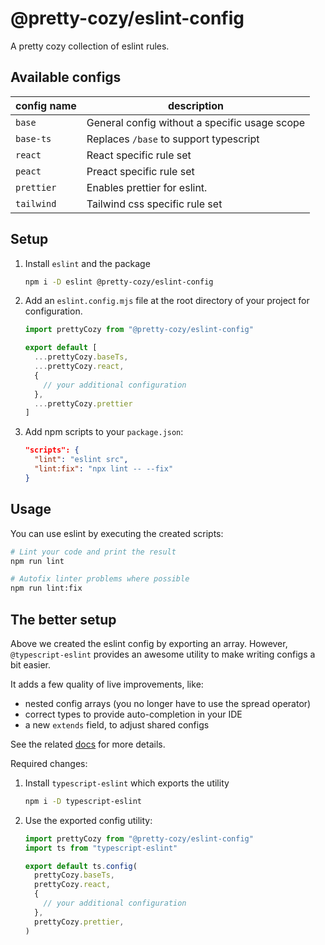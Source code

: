 # @pretty-cozy/eslint-config

A pretty cozy collection of eslint rules.

## Available configs

| config name | description                                   |
|-------------|-----------------------------------------------|
| `base`      | General config without a specific usage scope |
| `base-ts`   | Replaces `/base` to support typescript        |
| `react`     | React specific rule set                       |
| `peact`     | Preact specific rule set                      |
| `prettier`  | Enables prettier for eslint.                  |
| `tailwind`  | Tailwind css specific rule set                |

## Setup

1. Install `eslint` and the package
    ```bash
    npm i -D eslint @pretty-cozy/eslint-config
    ```
2. Add an `eslint.config.mjs` file at the root directory of your project for configuration.
    ```js
    import prettyCozy from "@pretty-cozy/eslint-config"
    
    export default [
      ...prettyCozy.baseTs,
      ...prettyCozy.react,
      {
        // your additional configuration
      },
      ...prettyCozy.prettier
    ]
    ```
3. Add npm scripts to your `package.json`:
    ```json
    "scripts": {
      "lint": "eslint src",
      "lint:fix": "npx lint -- --fix"
    }
    ```
   
## Usage

You can use eslint by executing the created scripts:

```bash
# Lint your code and print the result
npm run lint 

# Autofix linter problems where possible
npm run lint:fix
```

## The better setup

Above we created the eslint config by exporting an array.
However, `@typescript-eslint` provides an awesome utility to make writing configs a bit easier.

It adds a few quality of live improvements, like:
- nested config arrays (you no longer have to use the spread operator)
- correct types to provide auto-completion in your IDE
- a new `extends` field, to adjust shared configs

See the related [docs](https://typescript-eslint.io/packages/typescript-eslint#config) for more details.

Required changes:

1. Install `typescript-eslint` which exports the utility
    ```bash
    npm i -D typescript-eslint
    ```
2. Use the exported config utility:
    ```js
    import prettyCozy from "@pretty-cozy/eslint-config"
    import ts from "typescript-eslint"
   
    export default ts.config(
      prettyCozy.baseTs,
      prettyCozy.react,
      { 
        // your additional configuration
      },
      prettyCozy.prettier,
    )
    ```
